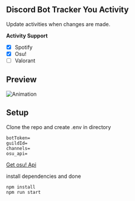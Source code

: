 ## **Discord Bot Tracker You Activity**
Update activities when changes are made.

**Activity Support**
- [x] Spotify
- [x] Osu!
- [ ] Valorant

## Preview<br>
![Animation](https://user-images.githubusercontent.com/48393914/174605194-a9af1c12-8e86-4b25-86d2-d7f9256de9c9.gif)


## Setup
Clone the repo and create .env in directory
```
botToken=
guildId=
channels=
osu_api=
```
[Get osu! Api](https://osu.ppy.sh/p/api)<br>


install dependencies and done
```
npm install
npm run start
```

